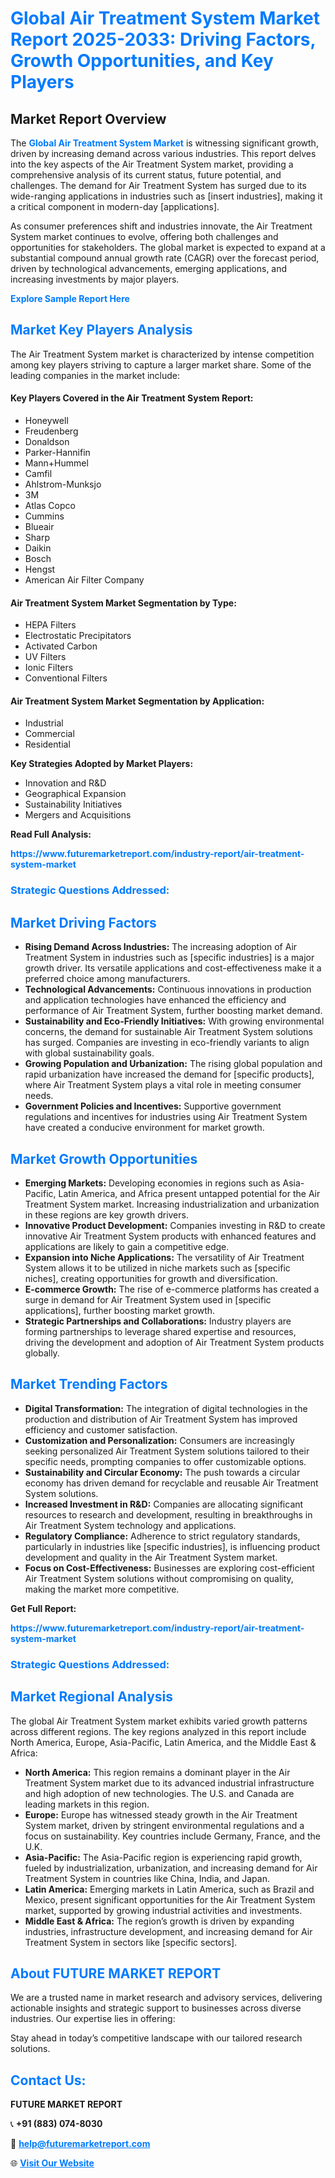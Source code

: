 <h1 style="color: #007BFF;">Global Air Treatment System Market Report 2025-2033: Driving Factors, Growth Opportunities, and Key Players</h1>

<section id="overview">
<h2>Market Report Overview</h2>
<p>The <a href="https://www.futuremarketreport.com/industry-report/air-treatment-system-market" style="color: #007BFF; text-decoration: none;"><strong>Global Air Treatment System Market</strong></a> is witnessing significant growth, driven by increasing demand across various industries. This report delves into the key aspects of the Air Treatment System market, providing a comprehensive analysis of its current status, future potential, and challenges. The demand for Air Treatment System has surged due to its wide-ranging applications in industries such as [insert industries], making it a critical component in modern-day [applications].</p>
<p>As consumer preferences shift and industries innovate, the Air Treatment System market continues to evolve, offering both challenges and opportunities for stakeholders. The global market is expected to expand at a substantial compound annual growth rate (CAGR) over the forecast period, driven by technological advancements, emerging applications, and increasing investments by major players.</p>
</section>

<section id="overview">
<p><a href="https://www.futuremarketreport.com/request-sample/reportId=45315" style="color: #007BFF; text-decoration: none;"><strong>Explore Sample Report Here</strong></a></p>
</section>

<section id="key-players">
<h2 style="color: #007BFF;">Market Key Players Analysis</h2>
<p>The Air Treatment System market is characterized by intense competition among key players striving to capture a larger market share. Some of the leading companies in the market include:</p>
<h4>Key Players Covered in the Air Treatment System Report:</h4>
<ul><li>Honeywell</li><li>Freudenberg</li><li>Donaldson</li><li>Parker-Hannifin</li><li>Mann+Hummel</li><li>Camfil</li><li>Ahlstrom-Munksjo</li><li>3M</li><li>Atlas Copco</li><li>Cummins</li><li>Blueair</li><li>Sharp</li><li>Daikin</li><li>Bosch</li><li>Hengst</li><li>American Air Filter Company</li></ul>
<h4>Air Treatment System Market Segmentation by Type:</h4>
<ul><li>HEPA Filters</li><li>Electrostatic Precipitators</li><li>Activated Carbon</li><li>UV Filters</li><li>Ionic Filters</li><li>Conventional Filters</li></ul>

<h4>Air Treatment System Market Segmentation by Application:</h4>
<ul><li>Industrial</li><li>Commercial</li><li>Residential</li></ul>
<p><strong>Key Strategies Adopted by Market Players:</strong></p>
<ul>
<li>Innovation and R&D</li>
<li>Geographical Expansion</li>
<li>Sustainability Initiatives</li>
<li>Mergers and Acquisitions</li>
</ul>
</section>

<section>
<p><strong>Read Full Analysis: </strong></p><a href="https://www.futuremarketreport.com/industry-report/air-treatment-system-market" style="color: #007BFF; text-decoration: none;"><strong>https://www.futuremarketreport.com/industry-report/air-treatment-system-market</strong></a>
<h3 style="color: #007BFF;">Strategic Questions Addressed:</h3>
</section>

<section id="driving-factors">
<h2 style="color: #007BFF;">Market Driving Factors</h2>
<ul>
<li><strong>Rising Demand Across Industries:</strong> The increasing adoption of Air Treatment System in industries such as [specific industries] is a major growth driver. Its versatile applications and cost-effectiveness make it a preferred choice among manufacturers.</li>
<li><strong>Technological Advancements:</strong> Continuous innovations in production and application technologies have enhanced the efficiency and performance of Air Treatment System, further boosting market demand.</li>
<li><strong>Sustainability and Eco-Friendly Initiatives:</strong> With growing environmental concerns, the demand for sustainable Air Treatment System solutions has surged. Companies are investing in eco-friendly variants to align with global sustainability goals.</li>
<li><strong>Growing Population and Urbanization:</strong> The rising global population and rapid urbanization have increased the demand for [specific products], where Air Treatment System plays a vital role in meeting consumer needs.</li>
<li><strong>Government Policies and Incentives:</strong> Supportive government regulations and incentives for industries using Air Treatment System have created a conducive environment for market growth.</li>
</ul>
</section>

<section id="growth-opportunities">
<h2 style="color: #007BFF;">Market Growth Opportunities</h2>
<ul>
<li><strong>Emerging Markets:</strong> Developing economies in regions such as Asia-Pacific, Latin America, and Africa present untapped potential for the Air Treatment System market. Increasing industrialization and urbanization in these regions are key growth drivers.</li>
<li><strong>Innovative Product Development:</strong> Companies investing in R&D to create innovative Air Treatment System products with enhanced features and applications are likely to gain a competitive edge.</li>
<li><strong>Expansion into Niche Applications:</strong> The versatility of Air Treatment System allows it to be utilized in niche markets such as [specific niches], creating opportunities for growth and diversification.</li>
<li><strong>E-commerce Growth:</strong> The rise of e-commerce platforms has created a surge in demand for Air Treatment System used in [specific applications], further boosting market growth.</li>
<li><strong>Strategic Partnerships and Collaborations:</strong> Industry players are forming partnerships to leverage shared expertise and resources, driving the development and adoption of Air Treatment System products globally.</li>
</ul>
</section>

<section id="trending-factors">
<h2 style="color: #007BFF;">Market Trending Factors</h2>
<ul>
<li><strong>Digital Transformation:</strong> The integration of digital technologies in the production and distribution of Air Treatment System has improved efficiency and customer satisfaction.</li>
<li><strong>Customization and Personalization:</strong> Consumers are increasingly seeking personalized Air Treatment System solutions tailored to their specific needs, prompting companies to offer customizable options.</li>
<li><strong>Sustainability and Circular Economy:</strong> The push towards a circular economy has driven demand for recyclable and reusable Air Treatment System solutions.</li>
<li><strong>Increased Investment in R&D:</strong> Companies are allocating significant resources to research and development, resulting in breakthroughs in Air Treatment System technology and applications.</li>
<li><strong>Regulatory Compliance:</strong> Adherence to strict regulatory standards, particularly in industries like [specific industries], is influencing product development and quality in the Air Treatment System market.</li>
<li><strong>Focus on Cost-Effectiveness:</strong> Businesses are exploring cost-efficient Air Treatment System solutions without compromising on quality, making the market more competitive.</li>
</ul>
</section>

<section>
<p><strong>Get Full Report: </strong></p><a href="https://www.futuremarketreport.com/industry-report/air-treatment-system-market" style="color: #007BFF; text-decoration: none;"><strong>https://www.futuremarketreport.com/industry-report/air-treatment-system-market</strong></a>
<h3 style="color: #007BFF;">Strategic Questions Addressed:</h3>
</section>


<section id="regional-analysis">
<h2 style="color: #007BFF;">Market Regional Analysis</h2>
<p>The global Air Treatment System market exhibits varied growth patterns across different regions. The key regions analyzed in this report include North America, Europe, Asia-Pacific, Latin America, and the Middle East & Africa:</p>
<ul>
<li><strong>North America:</strong> This region remains a dominant player in the Air Treatment System market due to its advanced industrial infrastructure and high adoption of new technologies. The U.S. and Canada are leading markets in this region.</li>
<li><strong>Europe:</strong> Europe has witnessed steady growth in the Air Treatment System market, driven by stringent environmental regulations and a focus on sustainability. Key countries include Germany, France, and the U.K.</li>
<li><strong>Asia-Pacific:</strong> The Asia-Pacific region is experiencing rapid growth, fueled by industrialization, urbanization, and increasing demand for Air Treatment System in countries like China, India, and Japan.</li>
<li><strong>Latin America:</strong> Emerging markets in Latin America, such as Brazil and Mexico, present significant opportunities for the Air Treatment System market, supported by growing industrial activities and investments.</li>
<li><strong>Middle East & Africa:</strong> The region’s growth is driven by expanding industries, infrastructure development, and increasing demand for Air Treatment System in sectors like [specific sectors].</li>
</ul>
</section>

<footer>
<h2 style="color: #007BFF;">About FUTURE MARKET REPORT</h2>
<p>We are a trusted name in market research and advisory services, delivering actionable insights and strategic support to businesses across diverse industries. Our expertise lies in offering:</p>

<p>Stay ahead in today’s competitive landscape with our tailored research solutions.</p>

<h2 style="color: #007BFF;">Contact Us:</h2>
<p><strong>FUTURE MARKET REPORT</strong></p>
<p>📞 <strong>+91 (883) 074-8030</strong></p>
<p>📧 <strong><a href="mailto:help@futuremarketreport.com" style="color: #007BFF;">help@futuremarketreport.com</a></strong></p>
<p>🌐 <strong><a href="https://www.futuremarketreport.com/" style="color: #007BFF;">Visit Our Website</a></strong></p>
</footer>
